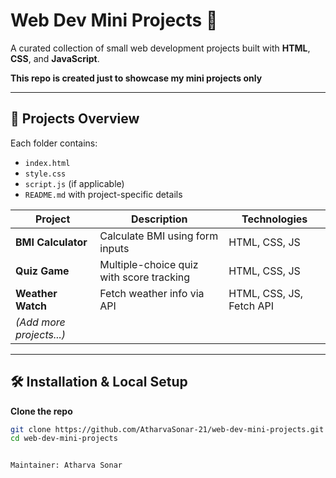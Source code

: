 # Web Dev Mini Projects 🚀

A curated collection of small web development projects built with **HTML**, **CSS**, and **JavaScript**.

**This repo is created just to showcase my mini projects only**

---

## 📂 Projects Overview

Each folder contains:
- `index.html`
- `style.css`
- `script.js` (if applicable)
- `README.md` with project-specific details

| Project                          | Description                                    | Technologies           | 
|----------------------------------|------------------------------------------------|------------------------|
| **BMI Calculator**              | Calculate BMI using form inputs                | HTML, CSS, JS          |        |
| **Quiz Game**                   | Multiple-choice quiz with score tracking       | HTML, CSS, JS          |
| **Weather Watch**               | Fetch weather info via API                     | HTML, CSS, JS, Fetch API |
| *(Add more projects...)*       |                                                |                        | 

---

## 🛠 Installation & Local Setup

 **Clone the repo**  
   ```bash
   git clone https://github.com/AtharvaSonar-21/web-dev-mini-projects.git
   cd web-dev-mini-projects


Maintainer: Atharva Sonar
